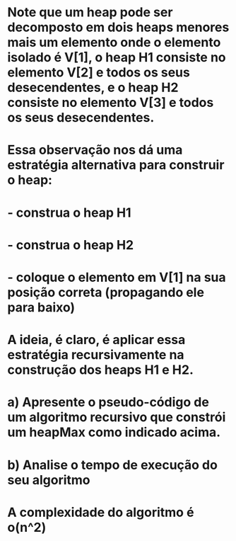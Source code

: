 # Note que um heap pode ser decomposto em dois heaps menores mais um elemento onde o elemento isolado é V[1], o heap H1 consiste no elemento V[2] e todos os seus desecendentes, e o heap H2 consiste no elemento V[3] e todos os seus desecendentes.
# Essa observação nos dá uma estratégia alternativa para construir o heap:
# - construa o heap H1
# - construa o heap H2
# - coloque o elemento em V[1] na sua posição correta (propagando ele para baixo)
# A ideia, é claro, é aplicar essa estratégia recursivamente na construção dos heaps H1 e H2.
# a) Apresente o pseudo-código de um algoritmo recursivo que constrói um heapMax como indicado acima.
# b) Analise o tempo de execução do seu algoritmo

# A complexidade do algoritmo é o(n^2)
